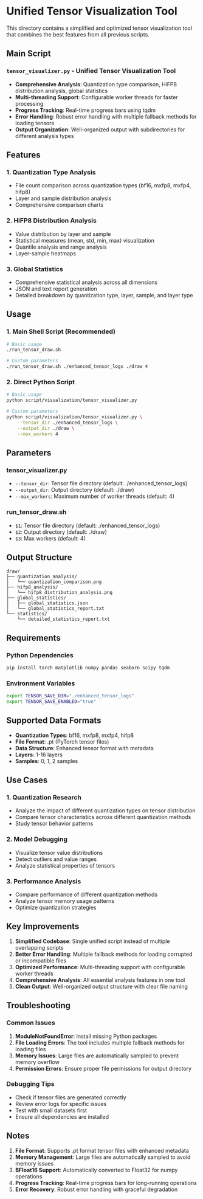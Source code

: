 # Unified Tensor Visualization Tool

This directory contains a simplified and optimized tensor visualization tool that combines the best features from all previous scripts.

## Main Script

### `tensor_visualizer.py` - Unified Tensor Visualization Tool
- **Comprehensive Analysis**: Quantization type comparison, HiFP8 distribution analysis, global statistics
- **Multi-threading Support**: Configurable worker threads for faster processing
- **Progress Tracking**: Real-time progress bars using tqdm
- **Error Handling**: Robust error handling with multiple fallback methods for loading tensors
- **Output Organization**: Well-organized output with subdirectories for different analysis types

## Features

### 1. Quantization Type Analysis
- File count comparison across quantization types (bf16, mxfp8, mxfp4, hifp8)
- Layer and sample distribution analysis
- Comprehensive comparison charts

### 2. HiFP8 Distribution Analysis
- Value distribution by layer and sample
- Statistical measures (mean, std, min, max) visualization
- Quantile analysis and range analysis
- Layer-sample heatmaps

### 3. Global Statistics
- Comprehensive statistical analysis across all dimensions
- JSON and text report generation
- Detailed breakdown by quantization type, layer, sample, and layer type

## Usage

### 1. Main Shell Script (Recommended)
```bash
# Basic usage
./run_tensor_draw.sh

# Custom parameters
./run_tensor_draw.sh ./enhanced_tensor_logs ./draw 4
```

### 2. Direct Python Script
```bash
# Basic usage
python script/visualization/tensor_visualizer.py

# Custom parameters
python script/visualization/tensor_visualizer.py \
    --tensor_dir ./enhanced_tensor_logs \
    --output_dir ./draw \
    --max_workers 4
```

## Parameters

### tensor_visualizer.py
- `--tensor_dir`: Tensor file directory (default: ./enhanced_tensor_logs)
- `--output_dir`: Output directory (default: ./draw)
- `--max_workers`: Maximum number of worker threads (default: 4)

### run_tensor_draw.sh
- `$1`: Tensor file directory (default: ./enhanced_tensor_logs)
- `$2`: Output directory (default: ./draw)
- `$3`: Max workers (default: 4)

## Output Structure

```
draw/
├── quantization_analysis/
│   └── quantization_comparison.png
├── hifp8_analysis/
│   └── hifp8_distribution_analysis.png
├── global_statistics/
│   ├── global_statistics.json
│   └── global_statistics_report.txt
└── statistics/
    └── detailed_statistics_report.txt
```

## Requirements

### Python Dependencies
```bash
pip install torch matplotlib numpy pandas seaborn scipy tqdm
```

### Environment Variables
```bash
export TENSOR_SAVE_DIR="./enhanced_tensor_logs"
export TENSOR_SAVE_ENABLED="true"
```

## Supported Data Formats

- **Quantization Types**: bf16, mxfp8, mxfp4, hifp8
- **File Format**: .pt (PyTorch tensor files)
- **Data Structure**: Enhanced tensor format with metadata
- **Layers**: 1-16 layers
- **Samples**: 0, 1, 2 samples

## Use Cases

### 1. Quantization Research
- Analyze the impact of different quantization types on tensor distribution
- Compare tensor characteristics across different quantization methods
- Study tensor behavior patterns

### 2. Model Debugging
- Visualize tensor value distributions
- Detect outliers and value ranges
- Analyze statistical properties of tensors

### 3. Performance Analysis
- Compare performance of different quantization methods
- Analyze tensor memory usage patterns
- Optimize quantization strategies

## Key Improvements

1. **Simplified Codebase**: Single unified script instead of multiple overlapping scripts
2. **Better Error Handling**: Multiple fallback methods for loading corrupted or incompatible files
3. **Optimized Performance**: Multi-threading support with configurable worker threads
4. **Comprehensive Analysis**: All essential analysis features in one tool
5. **Clean Output**: Well-organized output structure with clear file naming

## Troubleshooting

### Common Issues
1. **ModuleNotFoundError**: Install missing Python packages
2. **File Loading Errors**: The tool includes multiple fallback methods for loading files
3. **Memory Issues**: Large files are automatically sampled to prevent memory overflow
4. **Permission Errors**: Ensure proper file permissions for output directory

### Debugging Tips
- Check if tensor files are generated correctly
- Review error logs for specific issues
- Test with small datasets first
- Ensure all dependencies are installed

## Notes

1. **File Format**: Supports .pt format tensor files with enhanced metadata
2. **Memory Management**: Large files are automatically sampled to avoid memory issues
3. **BFloat16 Support**: Automatically converted to Float32 for numpy operations
4. **Progress Tracking**: Real-time progress bars for long-running operations
5. **Error Recovery**: Robust error handling with graceful degradation